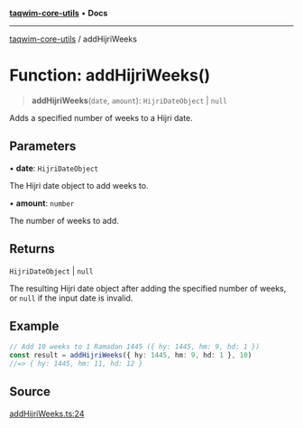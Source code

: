 [**taqwim-core-utils**](../README.md) • **Docs**

---

[taqwim-core-utils](../globals.md) / addHijriWeeks

# Function: addHijriWeeks()

> **addHijriWeeks**(`date`, `amount`): `HijriDateObject` \| `null`

Adds a specified number of weeks to a Hijri date.

## Parameters

• **date**: `HijriDateObject`

The Hijri date object to add weeks to.

• **amount**: `number`

The number of weeks to add.

## Returns

`HijriDateObject` \| `null`

The resulting Hijri date object after adding the specified number of weeks, or `null` if the input date is invalid.

## Example

```ts
// Add 10 weeks to 1 Ramadan 1445 ({ hy: 1445, hm: 9, hd: 1 })
const result = addHijriWeeks({ hy: 1445, hm: 9, hd: 1 }, 10)
//=> { hy: 1445, hm: 11, hd: 12 }
```

## Source

[addHijriWeeks.ts:24](https://github.com/boussadjra/taqwim/blob/b6011f3ed342a975f52680743fe89e4925ba0553/packages/core-utils/src/lib/addHijriWeeks.ts#L24)

